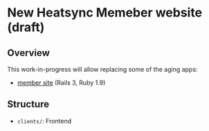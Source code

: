 # New Heatsync Memeber website (draft)

## Overview

This work-in-progress will allow replacing some of the aging apps:

- [member site](https://github.com/heatsynclabs/Open-Source-Access-Control-Web-Interface) (Rails 3, Ruby 1.9)

## Structure

- `clients/`: Frontend
